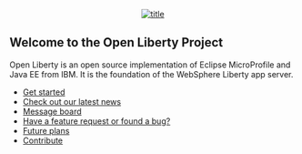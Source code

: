 <p align="center">
  <a href="https://openliberty.io/">
    <img src="https://github.com/OpenLiberty/logos/blob/main/combomark/png/OL_logo_green_on_white.png" alt="title" >
  </a>
</p>

## Welcome to the Open Liberty Project

Open Liberty is an open source implementation of Eclipse MicroProfile and Java EE from IBM. It is the foundation of the WebSphere Liberty app server.

* [Get started](https://openliberty.io/start/)
* [Check out our latest news](https://openliberty.io/blog/)
* [Message board](https://groups.io/g/openliberty/topics)
* [Have a feature request or found a bug?](https://github.com/OpenLiberty/open-liberty/issues/new/choose)
* [Future plans](https://github.com/orgs/OpenLiberty/projects/2)
* [Contribute](https://github.com/OpenLiberty/open-liberty/blob/integration/CONTRIBUTING.md)
